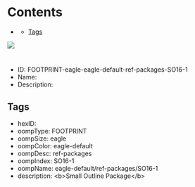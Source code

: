 



Contents
========

* [](#)
	* [Tags](#tags)
  
![][im]
# 

- ID: FOOTPRINT-eagle-eagle-default-ref-packages-SO16-1
- Name: 
- Description: 

## Tags

- hexID: 
- oompType: FOOTPRINT
- oompSize: eagle
- oompColor: eagle-default
- oompDesc: ref-packages
- oompIndex: SO16-1
- oompName: eagle-default/ref-packages/SO16-1
- description: &lt;b&gt;Small Outline Package&lt;/b&gt;



[im]: image.png
